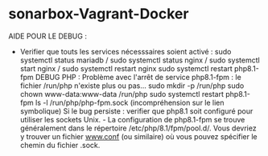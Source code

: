 # sonarbox-Vagrant-Docker
AIDE POUR LE DEBUG : 
- Verifier que touts les services nécesssaires soient activé :
    sudo systemctl status mariadb / 
    sudo systemctl status nginx  / sudo systemctl start nginx / sudo systemctl restart nginx
    sudo systemctl restart php8.1-fpm
    DEBUG PHP : Problème avec l'arrêt de service php8.1-fpm : le fichier /run/php n'existe plus ou pas...
            sudo mkdir -p /run/php
            sudo chown www-data:www-data /run/php
            sudo systemctl restart php8.1-fpm
            ls -l /run/php/php-fpm.sock (incompréhension sur le lien symbolique)
            Si le bug persiste : verifier que php8.1 soit configuré pour utiliser les sockets Unix. 
            - La configuration de php8.1-fpm se trouve généralement dans le répertoire /etc/php/8.1/fpm/pool.d/. Vous devriez y trouver un fichier www.conf (ou similaire) où vous pouvez spécifier le chemin du fichier .sock.
            